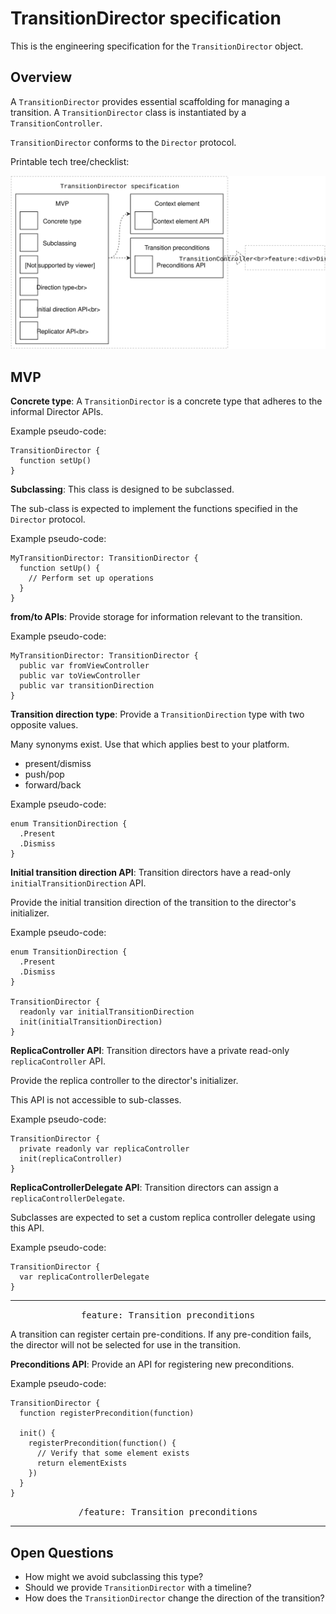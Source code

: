 # TransitionDirector specification

This is the engineering specification for the `TransitionDirector` object.

## Overview

A `TransitionDirector` provides essential scaffolding for managing a transition. A `TransitionDirector` class is instantiated by a `TransitionController`.

`TransitionDirector` conforms to the `Director` protocol.

Printable tech tree/checklist:

![](../_assets/TransitionDirectorTechTree.svg)

## MVP

**Concrete type**: A `TransitionDirector` is a concrete type that adheres to the informal Director APIs.

Example pseudo-code:

    TransitionDirector {
      function setUp()
    }

**Subclassing**: This class is designed to be subclassed.

The sub-class is expected to implement the functions specified in the `Director` protocol.

Example pseudo-code:

    MyTransitionDirector: TransitionDirector {
      function setUp() {
        // Perform set up operations
      }
    }

**from/to APIs**: Provide storage for information relevant to the transition.

Example pseudo-code:

    MyTransitionDirector: TransitionDirector {
      public var fromViewController
      public var toViewController
      public var transitionDirection
    }

**Transition direction type**: Provide a `TransitionDirection` type with two opposite values.

Many synonyms exist. Use that which applies best to your platform.

- present/dismiss
- push/pop
- forward/back

Example pseudo-code:

    enum TransitionDirection {
      .Present
      .Dismiss
    }

**Initial transition direction API**: Transition directors have a read-only `initialTransitionDirection` API.

Provide the initial transition direction of the transition to the director's initializer.

Example pseudo-code:

    enum TransitionDirection {
      .Present
      .Dismiss
    }
    
    TransitionDirector {
      readonly var initialTransitionDirection
      init(initialTransitionDirection)
    }

**ReplicaController API**: Transition directors have a private read-only `replicaController` API.

Provide the replica controller to the director's initializer.

This API is not accessible to sub-classes.

Example pseudo-code:

    TransitionDirector {
      private readonly var replicaController
      init(replicaController)
    }

**ReplicaControllerDelegate API**: Transition directors can assign a `replicaControllerDelegate`.

Subclasses are expected to set a custom replica controller delegate using this API.

Example pseudo-code:

    TransitionDirector {
      var replicaControllerDelegate
    }

---

<p style="text-align:center"><tt>feature: Transition preconditions</tt></p>

A transition can register certain pre-conditions. If any pre-condition fails, the director will not be selected for use in the transition.

**Preconditions API**: Provide an API for registering new preconditions.

Example pseudo-code:

    TransitionDirector {
      function registerPrecondition(function)
      
      init() {
        registerPrecondition(function() {
          // Verify that some element exists
          return elementExists
        })
      }
    }

<p style="text-align:center"><tt>/feature: Transition preconditions</tt></p>

---

## Open Questions ##

- How might we avoid subclassing this type?
- Should we provide `TransitionDirector` with a timeline?
- How does the `TransitionDirector` change the direction of the transition?

